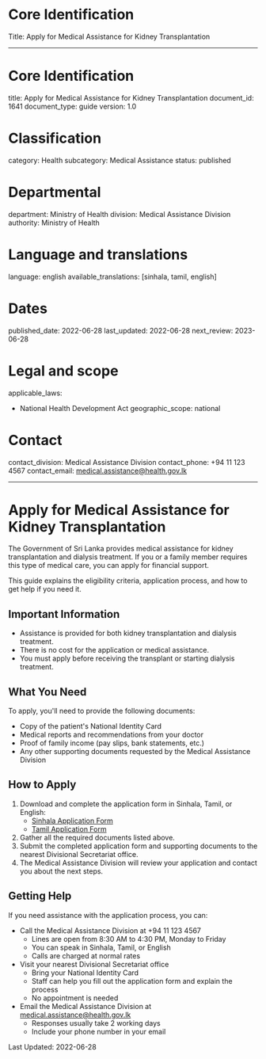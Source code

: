 # Core Identification
Title: Apply for Medical Assistance for Kidney Transplantation

---
# Core Identification
title: Apply for Medical Assistance for Kidney Transplantation
document_id: 1641
document_type: guide
version: 1.0

# Classification
category: Health
subcategory: Medical Assistance
status: published

# Departmental
department: Ministry of Health
division: Medical Assistance Division
authority: Ministry of Health

# Language and translations
language: english
available_translations: [sinhala, tamil, english]

# Dates
published_date: 2022-06-28
last_updated: 2022-06-28
next_review: 2023-06-28

# Legal and scope
applicable_laws:
 - National Health Development Act
geographic_scope: national

# Contact
contact_division: Medical Assistance Division
contact_phone: +94 11 123 4567
contact_email: medical.assistance@health.gov.lk

---

# Apply for Medical Assistance for Kidney Transplantation

The Government of Sri Lanka provides medical assistance for kidney transplantation and dialysis treatment. If you or a family member requires this type of medical care, you can apply for financial support.

This guide explains the eligibility criteria, application process, and how to get help if you need it.

## Important Information

- Assistance is provided for both kidney transplantation and dialysis treatment.
- There is no cost for the application or medical assistance.
- You must apply before receiving the transplant or starting dialysis treatment.

## What You Need

To apply, you'll need to provide the following documents:

- Copy of the patient's National Identity Card
- Medical reports and recommendations from your doctor
- Proof of family income (pay slips, bank statements, etc.)
- Any other supporting documents requested by the Medical Assistance Division

## How to Apply

1. Download and complete the application form in Sinhala, Tamil, or English:
   - [Sinhala Application Form](https://gic.gov.lk/gic/images/stories/pdf/application_form_sinhala.pdf)
   - [Tamil Application Form](https://gic.gov.lk/gic/images/stories/pdf/application_form_tamil.pdf)
2. Gather all the required documents listed above.
3. Submit the completed application form and supporting documents to the nearest Divisional Secretariat office.
4. The Medical Assistance Division will review your application and contact you about the next steps.

## Getting Help

If you need assistance with the application process, you can:

- Call the Medical Assistance Division at +94 11 123 4567
  - Lines are open from 8:30 AM to 4:30 PM, Monday to Friday
  - You can speak in Sinhala, Tamil, or English
  - Calls are charged at normal rates
- Visit your nearest Divisional Secretariat office
  - Bring your National Identity Card
  - Staff can help you fill out the application form and explain the process
  - No appointment is needed
- Email the Medical Assistance Division at medical.assistance@health.gov.lk
  - Responses usually take 2 working days
  - Include your phone number in your email

Last Updated: 2022-06-28